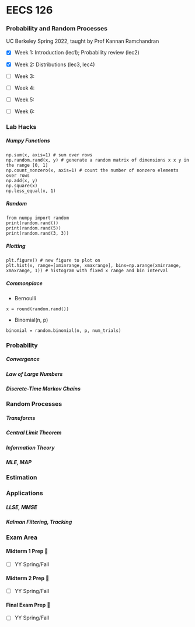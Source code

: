 # EECS 126
### Probability and Random Processes
UC Berkeley Spring 2022, taught by Prof Kannan Ramchandran

- [x] Week 1: Introduction (lec1); Probability review (lec2)
- [x] Week 2: Distributions (lec3, lec4)
- [ ] Week 3:
- [ ] Week 4:
- [ ] Week 5:
- [ ] Week 6:


### Lab Hacks

##### Numpy Functions
```python3
np.sum(x, axis=1) # sum over rows
np.random.rand(x, y) # generate a random matrix of dimensions x x y in the range [0, 1]
np.count_nonzero(x, axis=1) # count the number of nonzero elements over rows
np.add(x, y)
np.square(x)
np.less_equal(x, 1)
```

##### Random
```python3
from numpy import random
print(random.rand())
print(random.rand(5))
print(random.rand(3, 3))
```

##### Plotting
```python3
plt.figure() # new figure to plot on
plt.hist(x, range=[xminrange, xmaxrange], bins=np.arange(xminrange, xmaxrange, 1)) # histogram with fixed x range and bin interval
```

##### Commonplace
- Bernoulli
```python3
x = round(random.rand())
```
- Binomial(n, p)
```python3
binomial = random.binomial(n, p, num_trials)
```

### Probability

##### Convergence

##### Law of Large Numbers

##### Discrete-Time Markov Chains

### Random Processes

##### Transforms

##### Central Limit Theorem

##### Information Theory

##### MLE, MAP


### Estimation

### Applications

##### LLSE, MMSE

##### Kalman Filtering, Tracking


### Exam Area

#### Midterm 1 Prep 😤
- [ ] YY Spring/Fall

#### Midterm 2 Prep 😤
- [ ] YY Spring/Fall

#### Final Exam Prep 😤
- [ ] YY Spring/Fall
